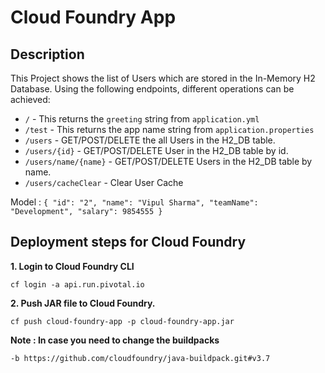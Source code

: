 
# Cloud Foundry App

## Description

This Project shows the list of Users which are stored in the In-Memory H2 Database.
Using the following endpoints, different operations can be achieved:

 - `/` - This returns the `greeting` string from `application.yml`
 - `/test` - This returns the app name string from `application.properties`
 - `/users` - GET/POST/DELETE the all Users in the H2_DB table.
 - `/users/{id}` - GET/POST/DELETE User in the H2_DB table by id.
 - `/users/name/{name}` - GET/POST/DELETE Users in the H2_DB table by name.
 - `/users/cacheClear` - Clear User Cache
 
Model : 
    `{
        "id": "2",
        "name": "Vipul Sharma",
        "teamName": "Development",
        "salary": 9854555
    }`

## Deployment steps for Cloud Foundry

<b>1. Login to Cloud Foundry CLI</b>

    cf login -a api.run.pivotal.io

<b>2. Push JAR file to Cloud Foundry.</b>

    cf push cloud-foundry-app -p cloud-foundry-app.jar

<b>Note : In case you need to change the buildpacks</b>

    -b https://github.com/cloudfoundry/java-buildpack.git#v3.7
